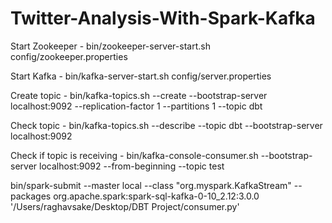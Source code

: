 # Twitter-Analysis-With-Spark-Kafka

Start Zookeeper - bin/zookeeper-server-start.sh config/zookeeper.properties

Start Kafka - bin/kafka-server-start.sh config/server.properties

Create topic - bin/kafka-topics.sh --create --bootstrap-server localhost:9092 --replication-factor 1 --partitions 1 --topic dbt

Check topic - bin/kafka-topics.sh --describe --topic dbt --bootstrap-server localhost:9092

Check if topic is receiving - bin/kafka-console-consumer.sh --bootstrap-server localhost:9092 --from-beginning --topic test

bin/spark-submit --master local --class "org.myspark.KafkaStream" --packages org.apache.spark:spark-sql-kafka-0-10_2.12:3.0.0 '/Users/raghavsake/Desktop/DBT Project/consumer.py'
